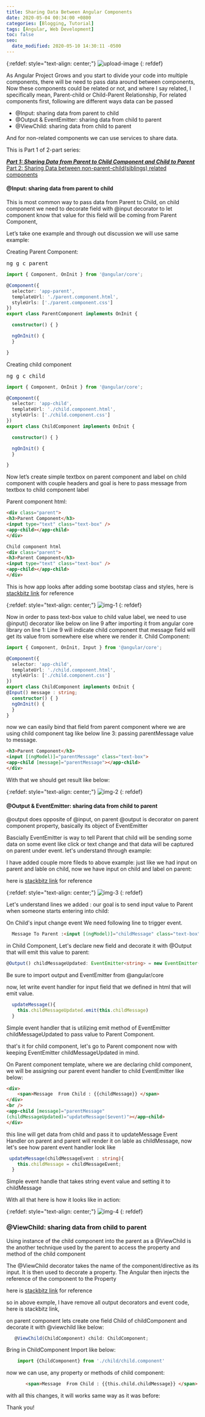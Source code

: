 ```yaml
---
title: Sharing Data Between Angular Components
date: 2020-05-04 00:34:00 +0800
categories: [Blogging, Tutorial]
tags: [Angular, Web Development]
toc: false
seo:
  date_modified: 2020-05-10 14:30:11 -0500
---
```

{:refdef: style="text-align: center;"}
![upload-image](/assets/img/commons/Angular_Components.jpg)
{: refdef}


As Angular Project Grows and you start to divide your code into multiple components, there will be need to pass data around between components,
Now these components could be related or not, and where I say related, I specifically mean, Parent-child or Child-Parent Relationship,
For related components first, following are different ways data can be passed   


*	@Input: sharing data from parent to child
*	@Output & EventEmitter: sharing data from child to parent   
*	@ViewChild: sharing data from child to parent



And for non-related components we can use services to share data.   


This is Part 1 of 2-part series:       


***[Part 1: Sharing Data from Parent to Child Component and Child to Parent](http://github.com)***   
[Part 2: Sharing Data between non-parent-child(siblings) related components](http://github.com)    



#### **@Input: sharing data from parent to child**

This is most common way to pass data from Parent to Child, on child component we need to decorate  field with @input decorator to let component know that value for this field will be coming from Parent Component,

Let’s take one example and through out discussion we will use same example:

Creating Parent Component:

<kbd>ng g c parent</kbd>

```typescript
import { Component, OnInit } from '@angular/core';

@Component({
  selector: 'app-parent',
  templateUrl: './parent.component.html',
  styleUrls: ['./parent.component.css']
})
export class ParentComponent implements OnInit {

  constructor() { }

  ngOnInit() {
  }

}
```

Creating child component

<kbd>ng g c child</kbd>

```typescript
import { Component, OnInit } from '@angular/core';

@Component({
  selector: 'app-child',
  templateUrl: './child.component.html',
  styleUrls: ['./child.component.css']
})
export class ChildComponent implements OnInit {

  constructor() { }

  ngOnInit() {
  }

}
```

Now let’s create simple textbox on parent component and label on child component with couple headers and goal is here to pass message from textbox to child component label

Parent component html:

```html
<div class="parent">
<h3>Parent Component</h3>
<input type="text" class="text-box" />
<app-child></app-child>
</div>

Child component html
<div class="parent">
<h3>Parent Component</h3>
<input type="text" class="text-box" />
<app-child></app-child>
</div>
```

This is how app looks after adding some bootstap class and styles, here is [stackbitz link](https://stackblitz.com/edit/angular-communicating-between-components-esu5rm) for reference

{:refdef: style="text-align: center;"}
![img-1](/assets/img/commons/img-1.jpg)
{: refdef}

Now in order to pass text-box value to child value label, we need to use @input() decorator like below on line 9 after importing it from angular core library on line 1:
Line 9 will indicate child component that message field will get its value from somewhere else where we render it.
Child Component:

```typescript
import { Component, OnInit, Input } from '@angular/core';

@Component({
  selector: 'app-child',
  templateUrl: './child.component.html',
  styleUrls: ['./child.component.css']
})
export class ChildComponent implements OnInit {
@Input() message : string;
  constructor() { }
  ngOnInit() {
  }
}
```

now we can easily bind that field from parent component where we are using child component tag like below  line 3: passing parentMessage value to message.

```html
<h3>Parent Component</h3>
<input [(ngModel)]="parentMessage" class="text-box">
<app-child [message]="parentMessage"></app-child>
</div>
```

With that we should get result like below:

{:refdef: style="text-align: center;"}
![img-2](/assets/img/commons/img-2.gif)
{: refdef}

#### **@Output & EventEmitter: sharing data from child to parent**

@output does opposite of @input, on parent @output is decorator on parent component property, basically its object of  EventEmitter

Bascially EventEmitter is way to tell Parent that child will be sending some data on some event like click or text change and that data will be captured on parent under event. let's understand through example:

I have added couple more fileds to above example: just like we had input on parent and lable on child, now we have input on child and label on parent:   



 here is [stackbitz link](https://stackblitz.com/edit/angular-communicating-between-components-esu5rm) for reference    




{:refdef: style="text-align: center;"}
![img-3](/assets/img/commons/img-3.jpg)
{: refdef}   


Let's understand lines we added : our goal is to send input value to Parent when someone starts entering into child:

On Child's input change event We need following line to trigger event. 

```html
  Message To Parent :<input [(ngModel)]="childMessage" class="text-box" (input)="updateMessage();"> 
```

in Child Component, Let's declare new field and decorate it with @Output that will emit this value to parent: 

```typescript
@Output() childMessageUpdated: EventEmitter<string> = new EventEmitter();
```

Be sure to import output and EventEmitter from @angular/core

now, let write event handler for input field that we defined in html that will emit value.

```typescript
  updateMessage(){
    this.childMessageUpdated.emit(this.childMessage)
  }
```
Simple event handler that is utilizing emit method of EventEmitter childMessageUpdated to pass value to Parent Component.

that's it for child component, let's go to Parent component now with keeping EventEmitter childMessageUpdated in mind.

On Parent component template, where we are declaring child component, we will be assigning our parent event handler to child EventEmitter like below:

```html
<div>
    <span>Message  From Child : {{childMessage}} </span>
</div>
<br />
<app-child [message]="parentMessage" 
(childMessageUpdated)="updateMessage($event)"></app-child>
</div>
```
this line will get data from child and pass it to updateMessage Event Handler on parent and parent will render it on lable as childMessage, 
now let's see how parent event handler look like

```typescript
 updateMessage(childMessageEvent : string){
    this.childMessage = childMessageEvent;
  }
```
 Simple event handle that takes string event value and setting it to childMessage

With all that here is how it looks like in action:


{:refdef: style="text-align: center;"}
![img-4](/assets/img/commons/img-4.gif)
{: refdef}   


### **@ViewChild: sharing data from child to parent**

Using instance of the child component into the parent as a @ViewChild is the another technique used by the parent to access the property and method of the child component

The @ViewChild decorator takes the name of the component/directive as its input. It is then used to decorate a property. The Angular then injects the reference of the component to the Property

here is [stackbitz link](https://stackblitz.com/edit/angular-communicating-between-components-esu5rm-viewchild) for reference    



so in above exmple, I have remove all output decorators and event code, here is stackbitz link,

on parent component lets create one field Child of childComponent and decorate it with @viewchild like below:

```typescript
   @ViewChild(ChildComponent) child: ChildComponent;
```
Bring in ChildComponent Import like below:

```typescript
    import {ChildComponent} from './child/child.component'
```
 now we can use, any property or methods of child component:

 
```html
       <span>Message  From Child : {{this.child.childMessage}} </span>
```

with all this changes, it will works same way as it was before:

Thank you!
